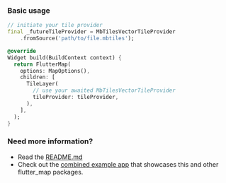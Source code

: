 ### Basic usage

```dart
// initiate your tile provider
final _futureTileProvider = MbTilesVectorTileProvider
    .fromSource('path/to/file.mbtiles');

@override
Widget build(BuildContext context) {
  return FlutterMap(
    options: MapOptions(),
    children: [
      TileLayer(
        // use your awaited MbTilesVectorTileProvider
        tileProvider: tileProvider,
      ),
    ],
  );
}
```

### Need more information?

- Read
  the [README.md](https://github.com/josxha/flutter_map_plugins/blob/main/vector_map_tiles_mbtiles/README.md)
- Check out
  the [combined example app](https://github.com/josxha/flutter_map_plugins/tree/main/example)
  that showcases this and other flutter_map
  packages.